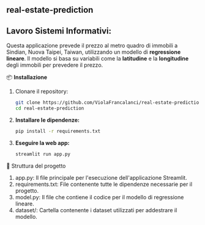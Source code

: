 ## real-estate-prediction
 ## Lavoro Sistemi Informativi:

Questa applicazione prevede il prezzo al metro quadro di immobili a Sindian, Nuova Taipei, Taiwan, utilizzando un modello di **regressione lineare**. Il modello si basa su variabili come la **latitudine** e la **longitudine** degli immobili per prevedere il prezzo.

📦 **Installazione**
1. Clonare il repository:
   ```bash
   git clone https://github.com/ViolaFrancalanci/real-estate-prediction.git
   cd real-estate-prediction
2. **Installare le dipendenze:**
   ```bash
   pip install -r requirements.txt
3. **Eseguire la web app:**
   ```bash
   streamlit run app.py

📂 Struttura del progetto
1. app.py: Il file principale per l'esecuzione dell'applicazione Streamlit.
2. requirements.txt: File contenente tutte le dipendenze necessarie per il progetto.
3. model.py: Il file che contiene il codice per il modello di regressione lineare.
4. dataset/: Cartella contenente i dataset utilizzati per addestrare il modello.
